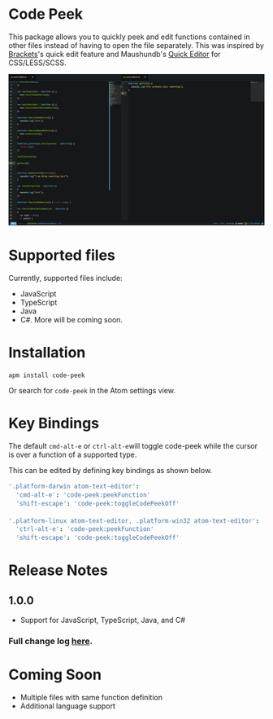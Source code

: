 # Code Peek

This package allows you to quickly peek and edit functions contained in other
files instead of having to open the file separately. This was inspired by
[Brackets](http://brackets.io/)'s quick edit feature and Maushundb's [Quick Editor](https://atom.io/packages/quick-editor) for CSS/LESS/SCSS.

![Code Peek Demo](https://github.com/DFreds/code-peek-atom/blob/master/code-peek.gif?raw=true)

# Supported files
Currently, supported files include:
* JavaScript
* TypeScript
* Java
* C#.
More will be coming soon.

# Installation
```
apm install code-peek
```
Or search for <code>code-peek</code> in the Atom settings view.

# Key Bindings
The default <code>cmd-alt-e</code> or <code>ctrl-alt-e</code>will toggle code-peek while the cursor is over a function of a supported type.

This can be edited by defining key bindings as shown below.

```coffee
'.platform-darwin atom-text-editor':
  'cmd-alt-e': 'code-peek:peekFunction'
  'shift-escape': 'code-peek:toggleCodePeekOff'

'.platform-linux atom-text-editor, .platform-win32 atom-text-editor':
  'ctrl-alt-e': 'code-peek:peekFunction'
  'shift-escape': 'code-peek:toggleCodePeekOff'

```

# Release Notes
## 1.0.0
* Support for JavaScript, TypeScript, Java, and C#

### Full change log [here](./CHANGELOG.md).

# Coming Soon
* Multiple files with same function definition
* Additional language support
